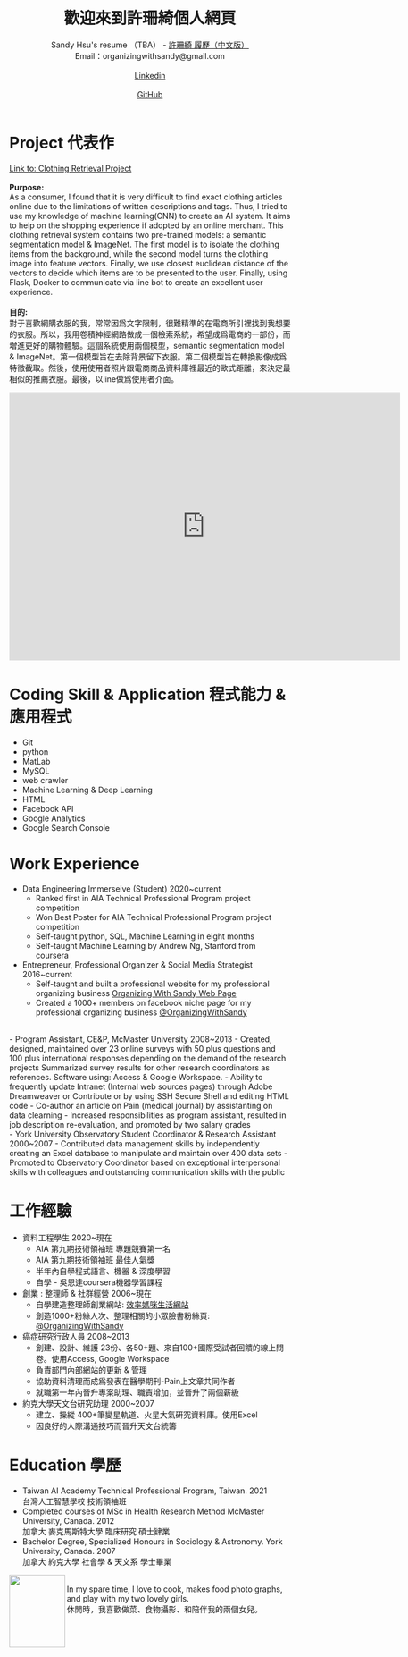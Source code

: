 <center> <h1>歡迎來到許珊綺個人網頁</h1> </center>
<center> Sandy Hsu's resume （TBA） - 
<a href="https://github.com/milkywaysandy/SandyHsu/blob/main/%E5%B1%A5%E6%AD%B7%20-%20%E8%A8%B1%E7%8F%8A%E7%B6%BA%20-%20%E8%B3%87%E6%96%99%E5%B7%A5%E7%A8%8B%E5%B8%AB.pdf" target="_top">許珊綺 履歷（中文版）</a><br/>
</center>
<center>  Email：organizingwithsandy@gmail.com</center><br/>
<center>  <a href="https://www.linkedin.com/in/sandy-hsu-a2044549/" target="_top">Linkedin</a></center><br/>
<center>  <a href="https://github.com/milkywaysandy" target="_top">GitHub</a></center><br/>

# Project 代表作
<a href="https://github.com/milkywaysandy/Clothing-Retrieval" target="_top">Link to: Clothing Retrieval Project</a><br/>
<br/>
**Purpose:**<br/>
As a consumer, I found that it is very difficult to find exact clothing articles online due to the limitations of written descriptions and tags. Thus, I tried to use my knowledge of machine learning(CNN) to create an AI system. It aims to help on the shopping experience if adopted by an online merchant. This clothing retrieval system contains two pre-trained models: a semantic segmentation model & ImageNet. The first model is to isolate the clothing items from the background, while the second model turns the clothing image into feature vectors. Finally, we use closest euclidean distance of the vectors to decide which items are to be presented to the user. Finally, using Flask, Docker to communicate via line bot to create an excellent user experience.<br/>
<br/>
**目的:**<br/>
對于喜歡網購衣服的我，常常因爲文字限制，很難精準的在電商所引裡找到我想要的衣服。所以，我用卷積神經網路做成一個檢索系統，希望成爲電商的一部份，而增進更好的購物體驗。這個系統使用兩個模型，semantic segmentation model & ImageNet。第一個模型旨在去除背景留下衣服。第二個模型旨在轉換影像成爲特徵截取。然後，使用使用者照片跟電商商品資料庫裡最近的歐式距離，來決定最相似的推薦衣服。最後，以line做爲使用者介面。<br/>

<div class="embed-container">
  <iframe
      src="https://user-images.githubusercontent.com/63726744/131056824-9a27cd65-5d5f-436c-827f-77edbe6e3615.mp4{{ include.id }}"
      width="700"
      height="480"
      frameborder="0"
      allowfullscreen="">
  </iframe>
</div>


# Coding Skill & Application 程式能力 & 應用程式
- Git
- python
- MatLab
- MySQL
- web crawler
- Machine Learning & Deep Learning
- HTML
- Facebook API
- Google Analytics
- Google Search Console

# Work Experience 
- Data Engineering Immerseive (Student) 2020~current 
  -  Ranked first in AIA Technical Professional Program project competition
  -  Won Best Poster for AIA Technical Professional Program project competition 
  -  Self-taught python, SQL, Machine Learning in eight months 
  -  Self-taught Machine Learning by Andrew Ng, Stanford from coursera<br/>
- Entrepreneur, Professional Organizer & Social Media Strategist 2016~current
  -  Self-taught and built a professional website for my professional organizing business
<a href="http://www.organizingwithsandy.com/" target="_top">Organizing With Sandy Web Page</a>
  -  Created a 1000+ members on facebook niche page for my professional organizing business
<a href="https://www.facebook.com/OrganizingWithSandy" target="_top">@OrganizingWithSandy</a>
<br/>
- Program Assistant, CE&P, McMaster University 2008~2013
  -  Created, designed, maintained over 23 online surveys with 50 plus questions and 100 plus international responses depending on the demand of the research projects Summarized survey results for other research coordinators as references. Software using: Access & Google Workspace.
  -  Ability to frequently update Intranet (Internal web sources pages) through Adobe Dreamweaver or Contribute or by using SSH Secure Shell and editing HTML code
  -  Co-author an article on Pain (medical journal) by assistanting on data clearning
  -  Increased responsibilities as program assistant, resulted in job description re-evaluation, and promoted by two salary grades<br/>
- York University Observatory Student Coordinator & Research Assistant 2000~2007 
  - Contributed data management skills by independently creating an Excel database to manipulate and maintain over 400 data sets
  - Promoted to Observatory Coordinator based on exceptional interpersonal skills with colleagues and outstanding communication skills with the public

# 工作經驗
- 資料工程學生 2020~現在
  - AIA 第九期技術領袖班 專題競賽第一名
  - AIA 第九期技術領袖班 最佳人氣獎
  - 半年內自學程式語言、機器 & 深度學習
  - 自學 - 吳恩達coursera機器學習課程<br/>
- 創業 : 整理師 & 社群經營 2006~現在
  - 自學建造整理師創業網站: <a href="http://www.organizingwithsandy.com/" target="_top">效率媽咪生活網站</a><br/>
  - 創造1000+粉絲人次、整理相關的小眾臉書粉絲頁: <a href="https://www.facebook.com/OrganizingWithSandy" target="_top">@OrganizingWithSandy</a>
- 癌症研究行政人員 2008~2013
  - 創建、設計、維護 23份、各50+題、來自100+國際受試者回饋的線上問卷。使用Access, Google Workspace
  - 負責部門內部網站的更新 & 管理
  - 協助資料清理而成爲發表在醫學期刊-Pain上文章共同作者  
  - 就職第一年內晉升專案助理、職責增加，並晉升了兩個薪級<br/>
- 約克大學天文台研究助理 2000~2007
  - 建立、操縱 400+筆變星軌道、火星大氣研究資料庫。使用Excel
  - 因良好的人際溝通技巧而晉升天文台統籌

# Education 學歷
- Taiwan AI Academy Technical Professional Program, Taiwan. 2021 <br/>
台灣人工智慧學校 技術領袖班
- Completed courses of MSc in Health Research Method McMaster University, Canada. 2012 <br/>
加拿大 麥克馬斯特大學 臨床研究 碩士肄業
- Bachelor Degree, Specialized Honours in Sociology & Astronomy. York University, Canada. 2007 <br/>
加拿大 約克大學 社會學 & 天文系 學士畢業 

<img img align="left" src="https://user-images.githubusercontent.com/63726744/131054316-d8c43f1c-dc69-4d8e-b5e6-cfb803d81a62.jpg" width="100" height="130">
<br/> 
In my 
spare time, I love to cook, makes food photo graphs, and play with my two lovely girls.<br/>
休閒時，我喜歡做菜、食物攝影、和陪伴我的兩個女兒。
